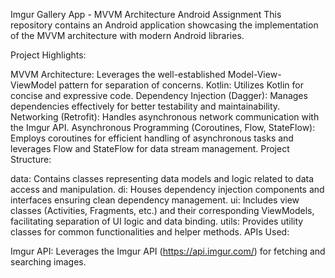 Imgur Gallery App - MVVM Architecture Android Assignment
This repository contains an Android application showcasing the implementation of the MVVM architecture with modern Android libraries.

Project Highlights:

MVVM Architecture: Leverages the well-established Model-View-ViewModel pattern for separation of concerns.
Kotlin: Utilizes Kotlin for concise and expressive code.
Dependency Injection (Dagger): Manages dependencies effectively for better testability and maintainability.
Networking (Retrofit): Handles asynchronous network communication with the Imgur API.
Asynchronous Programming (Coroutines, Flow, StateFlow): Employs coroutines for efficient handling of asynchronous tasks and leverages Flow and StateFlow for data stream management.
Project Structure:

data: Contains classes representing data models and logic related to data access and manipulation.
di: Houses dependency injection components and interfaces ensuring clean dependency management.
ui: Includes view classes (Activities, Fragments, etc.) and their corresponding ViewModels, facilitating separation of UI logic and data binding.
utils: Provides utility classes for common functionalities and helper methods.
APIs Used:

Imgur API: Leverages the Imgur API (https://api.imgur.com/) for fetching and searching images.

